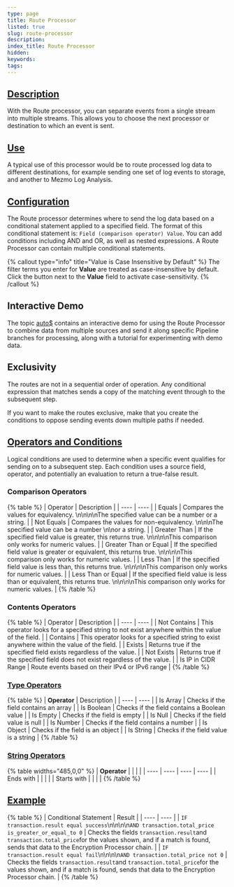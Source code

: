 ```yaml
---
type: page
title: Route Processor
listed: true
slug: route-processor
description: 
index_title: Route Processor
hidden: 
keywords: 
tags: 
---
```


## [Description](https://docs.mezmo.com/docs/route-pipeline-processor#description)

With the Route processor, you can separate events from a single stream into multiple streams. This allows you to choose the next processor or destination to which an event is sent.

## [Use](https://docs.mezmo.com/docs/route-pipeline-processor#use)

A typical use of this processor would be to route processed log data to different destinations, for example sending one set of log events to storage, and another to Mezmo Log Analysis.

## [Configuration](https://docs.mezmo.com/docs/route-pipeline-processor#configuration)

The Route processor determines where to send the log data based on a conditional statement applied to a specified field. The format of this conditional statement is: `Field (comparison operator) Value`. You can add conditions including AND and OR, as well as nested expressions. A Route Processor can contain multiple conditional statements.

{% callout type="info" title="Value is Case Insensitive by Default" %}
The filter terms you enter for **Value** are treated as case-insensitive by default. Click the button next to the **Value** field to activate case-sensitivity.
{% /callout %}

## Interactive Demo

The topic [auto$](/practioner-guide-data-optimization/pipeline-module--route) contains an interactive demo for using the Route Processor to combine data from multiple sources and send it along specific Pipeline branches for processing, along with a tutorial for experimenting with demo data. 

## Exclusivity

The routes are not in a sequential order of operation. Any conditional expression that matches sends a copy of the matching event through to the subsequent step.

If you want to make the routes exclusive, make that you create the conditions to oppose sending events down multiple paths if needed.

## [Operators and Conditions](https://docs.mezmo.com/docs/route-pipeline-processor#operators-and-conditions)

Logical conditions are used to determine when a specific event qualifies for sending on to a subsequent step. Each condition uses a source field, operator, and potentially an evaluation to return a true-false result.

### Comparison Operators

{% table %}
| Operator | Description | 
| ---- | ---- | 
| Equals | Compares the values for equivalency. \n\n\n\nThe specified value can be a number or a string. | 
| Not Equals | Compares the values for non-equivalency. \n\n\nThe specified value can be a number \n\nor a string. | 
| Greater Than | If the specified field value is greater, this returns true. \n\n\n\nThis comparison only works for numeric values. | 
| Greater Than or Equal | If the specified field value is greater or equivalent, this returns true. \n\n\n\nThis comparison only works for numeric values. | 
| Less Than | If the specified field value is less than, this returns true. \n\n\n\nThis comparison only works for numeric values. | 
| Less Than or Equal | If the specified field value is less than or equivalent, this returns true. \n\n\n\nThis comparison only works for numeric values. | 
{% /table %}

### Contents Operators

{% table %}
| Operator | Description | 
| ---- | ---- | 
| Not Contains | This operator looks for a specified string to not exist anywhere within the value of the field. | 
| Contains | This operator looks for a specified string to exist anywhere within the value of the field. | 
| Exists | Returns true if the specified field exists regardless of the value. | 
| Not Exists | Returns true if the specified field does not exist regardless of the value. | 
| Is IP in CIDR Range | Route events based on their IPv4 or IPv6 range | 
{% /table %}

### [Type Operators](https://docs.mezmo.com/docs/route-pipeline-processor#type-operators)

{% table %}
| **Operator** | Description | 
| ---- | ---- | 
| Is Array | Checks if the field contains an array | 
| Is Boolean | Checks if the field contains a Boolean value | 
| Is Empty | Checks if the field is empty | 
| Is Null | Checks if the field value is null | 
| Is Number | Checks if the field contains a number | 
| Is Object | Checks if the field is an object | 
| Is String | Checks if the field value is a string | 
{% /table %}

### [String Operators](https://docs.mezmo.com/docs/route-pipeline-processor#string-operators)

{% table widths="485,0,0" %}
| **Operator** |  |  |  | 
| ---- | ---- | ---- | ---- | 
| Ends with |  |  |  | 
| Starts with |  |  |  | 
{% /table %}

## [Example](https://docs.mezmo.com/docs/route-pipeline-processor#examples)

{% table %}
| Conditional Statement | Result | 
| ---- | ---- | 
| `IF transaction.result equal success`\n\n\n\n`AND transaction.total_price is_greater_or_equal_to 0` | Checks the fields `transaction.result`and `transaction.total_price`for the values shown, and if a match is found, sends that data to the Encryption Processor chain. | 
| `IF transaction.result equal fail`\n\n\n\n`AND transaction.total_price not 0` | Checks the fields `transaction.result`and `transaction.total_price`for the values shown, and if a match is found, sends that data to the Encryption Processor chain. | 
{% /table %}